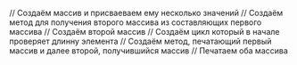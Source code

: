 // Создаём массив и присваеваем ему несколько значений
// Создаём метод для получения второго массива из составляющих первого массива
// Создаём второй массив
// Создаём цикл который в начале проверяет длинну элемента
// Создаём метод, печатающий первый массив и далее второй, получившийся массив
// Печатаем оба массива